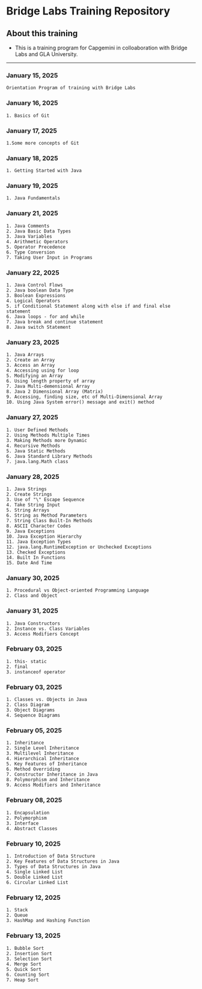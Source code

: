 # Bridge Labs Training Repository
## About this training
- This is a training program for Capgemini in colloaboration with Bridge Labs and GLA University.

---

### January 15, 2025
    Orientation Program of training with Bridge Labs


### January 16, 2025
    1. Basics of Git


### January 17, 2025
    1.Some more concepts of Git


### January 18, 2025
    1. Getting Started with Java

  
### January 19, 2025
    1. Java Fundamentals

### January 21, 2025
    1. Java Comments
    2. Java Basic Data Types
    3. Java Variables
    4. Arithmetic Operators
    5. Operator Precedence
    6. Type Conversion
    7. Taking User Input in Programs

### January 22, 2025 
    1. Java Control Flows
    2. Java boolean Data Type
    3. Boolean Expressions
    4. Logical Operators
    5. if Conditional Statement along with else if and final else statement
    6. Java loops - for and while
    7. Java break and continue statement
    8. Java switch Statement  

### January 23, 2025
    1. Java Arrays
    2. Create an Array
    3. Access an Array
    4. Accessing using for loop
    5. Modifying an Array
    6. Using length property of array
    7. Java Multi-demensional Array
    8. Java 2 Dimensional Array (Matrix)
    9. Accessing, finding size, etc of Multi-Dimensional Array
    10. Using Java System error() message and exit() method

### January 27, 2025
    1. User Defined Methods
    2. Using Methods Multiple Times
    3. Making Methods more Dynamic
    4. Recursive Methods
    5. Java Static Methods
    6. Java Standard Library Methods
    7. java.lang.Math class

### January 28, 2025
    1. Java Strings
    2. Create Strings
    3. Use of "\" Escape Sequence
    4. Take String Input
    5. String Arrays
    6. String as Method Parameters
    7. String Class Built-In Methods
    8. ASCII Character Codes
    9. Java Exceptions
    10. Java Exception Hierarchy
    11. Java Exception Types
    12. java.lang.RuntimeException or Unchecked Exceptions
    13. Checked Exceptions
    14. Built In Functions
    15. Date And Time

### January 30, 2025
    1. Procedural vs Object-oriented Programming Language
    2. Class and Object

### January 31, 2025
    1. Java Constructors
    2. Instance vs. Class Variables
    3. Access Modifiers Concept

### February 03, 2025
    1. this- static
    2. final
    3. instanceof operator

### February 03, 2025
    1. Classes vs. Objects in Java
    2. Class Diagram
    3. Object Diagrams
    4. Sequence Diagrams

### February 05, 2025
    1. Inheritance
    2. Single Level Inheritance
    3. Multilevel Inheritance
    4. Hierarchical Inheritance
    5. Key Features of Inheritance
    6. Method Overriding
    7. Constructor Inheritance in Java
    8. Polymorphism and Inheritance
    9. Access Modifiers and Inheritance

### February 08, 2025
    1. Encapsulation
    2. Polymorphism
    3. Interface
    4. Abstract Classes
    
### February 10, 2025
    1. Introduction of Data Structure
    2. Key Features of Data Structures in Java
    3. Types of Data Structures in Java
    4. Single Linked List
    5. Double Linked List
    6. Circular Linked List

### February 12, 2025
    1. Stack
    2. Queue
    3. HashMap and Hashing Function

### February 13, 2025
    1. Bubble Sort
    2. Insertion Sort
    3. Selection Sort
    4. Merge Sort
    5. Quick Sort
    6. Counting Sort
    7. Heap Sort

    

    
